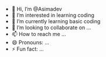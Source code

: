 - 👋 Hi, I’m @Asimadev
- 👀 I’m interested in learning coding 
- 🌱 I’m currently learning basic coding
- 💞️ I’m looking to collaborate on ...
- 📫 How to reach me ...
- 😄 Pronouns: ...
- ⚡ Fun fact: ...

<!---
Asimadev/Asimadev is a ✨ special ✨ repository because its `README.md` (this file) appears on your GitHub profile.
You can click the Preview link to take a look at your changes.
--->

